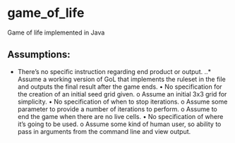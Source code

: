 # game_of_life
Game of life implemented in Java

## Assumptions:
* There’s no specific instruction regarding end product or output. 
..* Assume a working version of GoL that implements the ruleset in the file and outputs the final result after the game ends.
•	No specification for the creation of an initial seed grid given. 
	o	Assume an initial 3x3 grid for simplicity.
•	No specification of when to stop iterations. 
	o	Assume some parameter to provide a number of iterations to perform. 
	o	Assume to end the game when there are no live cells.
•	No specification of where it’s going to be used.
	o	Assume some kind of human user, so ability to pass in arguments from the command line and view output.
